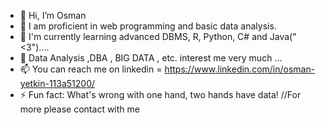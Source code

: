 - 👋 Hi, I’m Osman
- 👀 I am proficient in web programming and basic data analysis.
- 🌱 I'm currently learning advanced DBMS, R, Python, C# and Java("<3")....
- 💞️ Data Analysis ,DBA , BIG DATA , etc. interest me very much ...
- 📫 You can reach me  on linkedin = https://www.linkedin.com/in/osman-yetkin-113a51200/
- ⚡ Fun fact: What's wrong with one hand, two hands have data!
  //For more please contact with me
